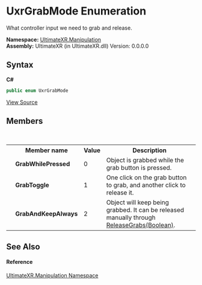 # UxrGrabMode Enumeration
 

What controller input we need to grab and release.

**Namespace:**&nbsp;<a href="N_UltimateXR_Manipulation">UltimateXR.Manipulation</a><br />**Assembly:**&nbsp;UltimateXR (in UltimateXR.dll) Version: 0.0.0.0

## Syntax

**C#**<br />
``` C#
public enum UxrGrabMode
```

<a href="UltimateXR/Scripts/Manipulation/UxrGrabMode.cs" rel="noopener noreferrer" title="View the source code">View Source</a><br />

## Members
&nbsp;<table><tr><th></th><th>Member name</th><th>Value</th><th>Description</th></tr><tr><td /><td target="F:UltimateXR.Manipulation.UxrGrabMode.GrabWhilePressed">**GrabWhilePressed**</td><td>0</td><td>Object is grabbed while the grab button is pressed.</td></tr><tr><td /><td target="F:UltimateXR.Manipulation.UxrGrabMode.GrabToggle">**GrabToggle**</td><td>1</td><td>One click on the grab button to grab, and another click to release it.</td></tr><tr><td /><td target="F:UltimateXR.Manipulation.UxrGrabMode.GrabAndKeepAlways">**GrabAndKeepAlways**</td><td>2</td><td>Object will keep being grabbed. It can be released manually through <a href="M_UltimateXR_Manipulation_UxrGrabbableObject_ReleaseGrabs">ReleaseGrabs(Boolean)</a>.</td></tr></table>

## See Also


#### Reference
<a href="N_UltimateXR_Manipulation">UltimateXR.Manipulation Namespace</a><br />
